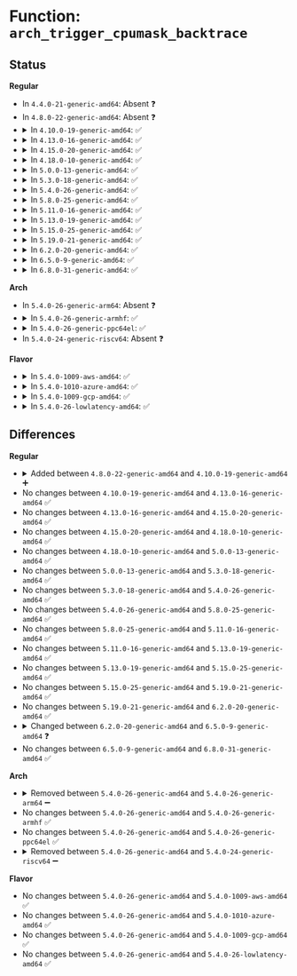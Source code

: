 # Function: <code>arch_trigger_cpumask_backtrace</code>

## Status
<b>Regular</b>
<ul>
<li>
In <code>4.4.0-21-generic-amd64</code>: Absent ❓
</li>
<li>
In <code>4.8.0-22-generic-amd64</code>: Absent ❓
</li>
<li>
<details>
<summary>In <code>4.10.0-19-generic-amd64</code>: ✅</summary>

```c
void arch_trigger_cpumask_backtrace(const cpumask_t * mask, bool exclude_self)
```

```json
{
  "name": "arch_trigger_cpumask_backtrace",
  "collision_type": "Unique Global",
  "inline_type": "No",
  "funcs": [
    {
      "addr": 18446744071579208912,
      "name": "arch_trigger_cpumask_backtrace",
      "external": true,
      "loc": "arch/x86/kernel/apic/hw_nmi.c:35",
      "file": "arch/x86/kernel/apic/hw_nmi.c",
      "inline": "seen, unknown",
      "caller_inline": [],
      "caller_func": [
        "kernel/hung_task.c:watchdog",
        "kernel/watchdog.c:watchdog_timer_fn",
        "drivers/tty/sysrq.c:sysrq_handle_showallcpus"
      ]
    }
  ],
  "symbols": [
    {
      "addr": 18446744071579208912,
      "name": "arch_trigger_cpumask_backtrace",
      "section": ".text",
      "bind": "STB_GLOBAL",
      "size": 27
    }
  ]
}
```
</details>
</li>
<li>
<details>
<summary>In <code>4.13.0-16-generic-amd64</code>: ✅</summary>

```c
void arch_trigger_cpumask_backtrace(const cpumask_t * mask, bool exclude_self)
```

```json
{
  "name": "arch_trigger_cpumask_backtrace",
  "collision_type": "Unique Global",
  "inline_type": "No",
  "funcs": [
    {
      "addr": 18446744071579206432,
      "name": "arch_trigger_cpumask_backtrace",
      "external": true,
      "loc": "arch/x86/kernel/apic/hw_nmi.c:35",
      "file": "arch/x86/kernel/apic/hw_nmi.c",
      "inline": "seen, unknown",
      "caller_inline": [],
      "caller_func": [
        "kernel/rcu/tree.c:rcu_dump_cpu_stacks",
        "kernel/hung_task.c:watchdog",
        "kernel/watchdog.c:watchdog_timer_fn",
        "drivers/tty/sysrq.c:sysrq_handle_showallcpus"
      ]
    }
  ],
  "symbols": [
    {
      "addr": 18446744071579206432,
      "name": "arch_trigger_cpumask_backtrace",
      "section": ".text",
      "bind": "STB_GLOBAL",
      "size": 27
    }
  ]
}
```
</details>
</li>
<li>
<details>
<summary>In <code>4.15.0-20-generic-amd64</code>: ✅</summary>

```c
void arch_trigger_cpumask_backtrace(const cpumask_t * mask, bool exclude_self)
```

```json
{
  "name": "arch_trigger_cpumask_backtrace",
  "collision_type": "Unique Global",
  "inline_type": "No",
  "funcs": [
    {
      "addr": 18446744071579224096,
      "name": "arch_trigger_cpumask_backtrace",
      "external": true,
      "loc": "arch/x86/kernel/apic/hw_nmi.c:36",
      "file": "arch/x86/kernel/apic/hw_nmi.c",
      "inline": "seen, unknown",
      "caller_inline": [],
      "caller_func": [
        "kernel/rcu/tree.c:rcu_dump_cpu_stacks",
        "kernel/hung_task.c:watchdog",
        "kernel/watchdog.c:watchdog_timer_fn",
        "drivers/tty/sysrq.c:sysrq_handle_showallcpus"
      ]
    }
  ],
  "symbols": [
    {
      "addr": 18446744071579224096,
      "name": "arch_trigger_cpumask_backtrace",
      "section": ".text",
      "bind": "STB_GLOBAL",
      "size": 27
    }
  ]
}
```
</details>
</li>
<li>
<details>
<summary>In <code>4.18.0-10-generic-amd64</code>: ✅</summary>

```c
void arch_trigger_cpumask_backtrace(const cpumask_t * mask, bool exclude_self)
```

```json
{
  "name": "arch_trigger_cpumask_backtrace",
  "collision_type": "Unique Global",
  "inline_type": "No",
  "funcs": [
    {
      "addr": 18446744071579236496,
      "name": "arch_trigger_cpumask_backtrace",
      "external": true,
      "loc": "arch/x86/kernel/apic/hw_nmi.c:36",
      "file": "arch/x86/kernel/apic/hw_nmi.c",
      "inline": "seen, unknown",
      "caller_inline": [],
      "caller_func": [
        "kernel/rcu/tree.c:rcu_dump_cpu_stacks",
        "kernel/hung_task.c:watchdog",
        "kernel/watchdog.c:watchdog_timer_fn",
        "drivers/tty/sysrq.c:sysrq_handle_showallcpus"
      ]
    }
  ],
  "symbols": [
    {
      "addr": 18446744071579236496,
      "name": "arch_trigger_cpumask_backtrace",
      "section": ".text",
      "bind": "STB_GLOBAL",
      "size": 27
    }
  ]
}
```
</details>
</li>
<li>
<details>
<summary>In <code>5.0.0-13-generic-amd64</code>: ✅</summary>

```c
void arch_trigger_cpumask_backtrace(const cpumask_t * mask, bool exclude_self)
```

```json
{
  "name": "arch_trigger_cpumask_backtrace",
  "collision_type": "Unique Global",
  "inline_type": "No",
  "funcs": [
    {
      "addr": 18446744071579260160,
      "name": "arch_trigger_cpumask_backtrace",
      "external": true,
      "loc": "arch/x86/kernel/apic/hw_nmi.c:36",
      "file": "arch/x86/kernel/apic/hw_nmi.c",
      "inline": "seen, unknown",
      "caller_inline": [],
      "caller_func": [
        "kernel/rcu/tree.c:rcu_dump_cpu_stacks",
        "kernel/hung_task.c:watchdog",
        "kernel/watchdog.c:watchdog_timer_fn",
        "drivers/tty/sysrq.c:sysrq_handle_showallcpus"
      ]
    }
  ],
  "symbols": [
    {
      "addr": 18446744071579260160,
      "name": "arch_trigger_cpumask_backtrace",
      "section": ".text",
      "bind": "STB_GLOBAL",
      "size": 27
    }
  ]
}
```
</details>
</li>
<li>
<details>
<summary>In <code>5.3.0-18-generic-amd64</code>: ✅</summary>

```c
void arch_trigger_cpumask_backtrace(const cpumask_t * mask, bool exclude_self)
```

```json
{
  "name": "arch_trigger_cpumask_backtrace",
  "collision_type": "Unique Global",
  "inline_type": "No",
  "funcs": [
    {
      "addr": 18446744071579274272,
      "name": "arch_trigger_cpumask_backtrace",
      "external": true,
      "loc": "arch/x86/kernel/apic/hw_nmi.c:36",
      "file": "arch/x86/kernel/apic/hw_nmi.c",
      "inline": "seen, unknown",
      "caller_inline": [],
      "caller_func": [
        "kernel/rcu/tree.c:rcu_dump_cpu_stacks",
        "kernel/hung_task.c:watchdog",
        "kernel/watchdog.c:watchdog_timer_fn",
        "drivers/tty/sysrq.c:sysrq_handle_showallcpus"
      ]
    }
  ],
  "symbols": [
    {
      "addr": 18446744071579274272,
      "name": "arch_trigger_cpumask_backtrace",
      "section": ".text",
      "bind": "STB_GLOBAL",
      "size": 27
    }
  ]
}
```
</details>
</li>
<li>
<details>
<summary>In <code>5.4.0-26-generic-amd64</code>: ✅</summary>

```c
void arch_trigger_cpumask_backtrace(const cpumask_t * mask, bool exclude_self)
```

```json
{
  "name": "arch_trigger_cpumask_backtrace",
  "collision_type": "Unique Global",
  "inline_type": "No",
  "funcs": [
    {
      "addr": 18446744071579276704,
      "name": "arch_trigger_cpumask_backtrace",
      "external": true,
      "loc": "arch/x86/kernel/apic/hw_nmi.c:36",
      "file": "arch/x86/kernel/apic/hw_nmi.c",
      "inline": "seen, unknown",
      "caller_inline": [],
      "caller_func": [
        "kernel/rcu/tree.c:rcu_dump_cpu_stacks",
        "kernel/hung_task.c:watchdog",
        "kernel/watchdog.c:watchdog_timer_fn",
        "drivers/tty/sysrq.c:sysrq_handle_showallcpus"
      ]
    }
  ],
  "symbols": [
    {
      "addr": 18446744071579276704,
      "name": "arch_trigger_cpumask_backtrace",
      "section": ".text",
      "bind": "STB_GLOBAL",
      "size": 27
    }
  ]
}
```
</details>
</li>
<li>
<details>
<summary>In <code>5.8.0-25-generic-amd64</code>: ✅</summary>

```c
void arch_trigger_cpumask_backtrace(const cpumask_t * mask, bool exclude_self)
```

```json
{
  "name": "arch_trigger_cpumask_backtrace",
  "collision_type": "Unique Global",
  "inline_type": "No",
  "funcs": [
    {
      "addr": 18446744071579305344,
      "name": "arch_trigger_cpumask_backtrace",
      "external": true,
      "loc": "arch/x86/kernel/apic/hw_nmi.c:36",
      "file": "arch/x86/kernel/apic/hw_nmi.c",
      "inline": "seen, unknown",
      "caller_inline": [],
      "caller_func": [
        "kernel/panic.c:oops_enter",
        "kernel/rcu/tree.c:rcu_dump_cpu_stacks",
        "kernel/hung_task.c:check_hung_uninterruptible_tasks",
        "kernel/watchdog.c:watchdog_timer_fn",
        "drivers/tty/sysrq.c:sysrq_handle_showallcpus"
      ]
    }
  ],
  "symbols": [
    {
      "addr": 18446744071579305344,
      "name": "arch_trigger_cpumask_backtrace",
      "section": ".text",
      "bind": "STB_GLOBAL",
      "size": 27
    }
  ]
}
```
</details>
</li>
<li>
<details>
<summary>In <code>5.11.0-16-generic-amd64</code>: ✅</summary>

```c
void arch_trigger_cpumask_backtrace(const cpumask_t * mask, bool exclude_self)
```

```json
{
  "name": "arch_trigger_cpumask_backtrace",
  "collision_type": "Unique Global",
  "inline_type": "No",
  "funcs": [
    {
      "addr": 18446744071579310656,
      "name": "arch_trigger_cpumask_backtrace",
      "external": true,
      "loc": "arch/x86/kernel/apic/hw_nmi.c:37",
      "file": "arch/x86/kernel/apic/hw_nmi.c",
      "inline": "seen, unknown",
      "caller_inline": [],
      "caller_func": [
        "kernel/panic.c:oops_enter",
        "kernel/rcu/tree.c:rcu_dump_cpu_stacks",
        "kernel/hung_task.c:check_hung_uninterruptible_tasks",
        "kernel/watchdog.c:watchdog_timer_fn",
        "drivers/tty/sysrq.c:sysrq_handle_showallcpus"
      ]
    }
  ],
  "symbols": [
    {
      "addr": 18446744071579310656,
      "name": "arch_trigger_cpumask_backtrace",
      "section": ".text",
      "bind": "STB_GLOBAL",
      "size": 27
    }
  ]
}
```
</details>
</li>
<li>
<details>
<summary>In <code>5.13.0-19-generic-amd64</code>: ✅</summary>

```c
void arch_trigger_cpumask_backtrace(const cpumask_t * mask, bool exclude_self)
```

```json
{
  "name": "arch_trigger_cpumask_backtrace",
  "collision_type": "Unique Global",
  "inline_type": "No",
  "funcs": [
    {
      "addr": 18446744071579313472,
      "name": "arch_trigger_cpumask_backtrace",
      "external": true,
      "loc": "arch/x86/kernel/apic/hw_nmi.c:37",
      "file": "arch/x86/kernel/apic/hw_nmi.c",
      "inline": "seen, unknown",
      "caller_inline": [],
      "caller_func": [
        "kernel/panic.c:oops_enter",
        "kernel/rcu/tree.c:trigger_single_cpu_backtrace",
        "kernel/hung_task.c:check_hung_uninterruptible_tasks",
        "kernel/watchdog.c:watchdog_timer_fn",
        "drivers/tty/sysrq.c:sysrq_handle_showallcpus"
      ]
    }
  ],
  "symbols": [
    {
      "addr": 18446744071579313472,
      "name": "arch_trigger_cpumask_backtrace",
      "section": ".text",
      "bind": "STB_GLOBAL",
      "size": 27
    }
  ]
}
```
</details>
</li>
<li>
<details>
<summary>In <code>5.15.0-25-generic-amd64</code>: ✅</summary>

```c
void arch_trigger_cpumask_backtrace(const cpumask_t * mask, bool exclude_self)
```

```json
{
  "name": "arch_trigger_cpumask_backtrace",
  "collision_type": "Unique Global",
  "inline_type": "No",
  "funcs": [
    {
      "addr": 18446744071579362336,
      "name": "arch_trigger_cpumask_backtrace",
      "external": true,
      "loc": "arch/x86/kernel/apic/hw_nmi.c:37",
      "file": "arch/x86/kernel/apic/hw_nmi.c",
      "inline": "seen, unknown",
      "caller_inline": [],
      "caller_func": [
        "kernel/panic.c:oops_enter",
        "kernel/rcu/tree.c:trigger_single_cpu_backtrace",
        "kernel/hung_task.c:check_hung_uninterruptible_tasks",
        "kernel/watchdog.c:watchdog_timer_fn",
        "drivers/tty/sysrq.c:sysrq_handle_showallcpus"
      ]
    }
  ],
  "symbols": [
    {
      "addr": 18446744071579362336,
      "name": "arch_trigger_cpumask_backtrace",
      "section": ".text",
      "bind": "STB_GLOBAL",
      "size": 27
    }
  ]
}
```
</details>
</li>
<li>
<details>
<summary>In <code>5.19.0-21-generic-amd64</code>: ✅</summary>

```c
void arch_trigger_cpumask_backtrace(const cpumask_t * mask, bool exclude_self)
```

```json
{
  "name": "arch_trigger_cpumask_backtrace",
  "collision_type": "Unique Global",
  "inline_type": "No",
  "funcs": [
    {
      "addr": 18446744071579425504,
      "name": "arch_trigger_cpumask_backtrace",
      "external": true,
      "loc": "arch/x86/kernel/apic/hw_nmi.c:37",
      "file": "arch/x86/kernel/apic/hw_nmi.c",
      "inline": "seen, unknown",
      "caller_inline": [],
      "caller_func": [
        "kernel/panic.c:oops_enter",
        "kernel/rcu/tree.c:trigger_single_cpu_backtrace",
        "kernel/hung_task.c:check_hung_uninterruptible_tasks",
        "kernel/watchdog.c:watchdog_timer_fn",
        "drivers/tty/sysrq.c:sysrq_handle_showallcpus"
      ]
    }
  ],
  "symbols": [
    {
      "addr": 18446744071579425504,
      "name": "arch_trigger_cpumask_backtrace",
      "section": ".text",
      "bind": "STB_GLOBAL",
      "size": 37
    }
  ]
}
```
</details>
</li>
<li>
<details>
<summary>In <code>6.2.0-20-generic-amd64</code>: ✅</summary>

```c
void arch_trigger_cpumask_backtrace(const cpumask_t * mask, bool exclude_self)
```

```json
{
  "name": "arch_trigger_cpumask_backtrace",
  "collision_type": "Unique Global",
  "inline_type": "No",
  "funcs": [
    {
      "addr": 18446744071579509424,
      "name": "arch_trigger_cpumask_backtrace",
      "external": true,
      "loc": "arch/x86/kernel/apic/hw_nmi.c:37",
      "file": "arch/x86/kernel/apic/hw_nmi.c",
      "inline": "seen, unknown",
      "caller_inline": [],
      "caller_func": [
        "kernel/panic.c:oops_enter",
        "kernel/panic.c:panic",
        "kernel/panic.c:panic",
        "kernel/sched/core.c:dump_cpu_task",
        "kernel/hung_task.c:check_hung_uninterruptible_tasks",
        "kernel/watchdog.c:watchdog_timer_fn",
        "drivers/tty/sysrq.c:sysrq_handle_showallcpus"
      ]
    }
  ],
  "symbols": [
    {
      "addr": 18446744071579509424,
      "name": "arch_trigger_cpumask_backtrace",
      "section": ".text",
      "bind": "STB_GLOBAL",
      "size": 37
    }
  ]
}
```
</details>
</li>
<li>
<details>
<summary>In <code>6.5.0-9-generic-amd64</code>: ✅</summary>

```c
void arch_trigger_cpumask_backtrace(const cpumask_t * mask, int exclude_cpu)
```

```json
{
  "name": "arch_trigger_cpumask_backtrace",
  "collision_type": "Unique Global",
  "inline_type": "No",
  "funcs": [
    {
      "addr": 18446744071579521680,
      "name": "arch_trigger_cpumask_backtrace",
      "external": true,
      "loc": "arch/x86/kernel/apic/hw_nmi.c:37",
      "file": "arch/x86/kernel/apic/hw_nmi.c",
      "inline": "seen, unknown",
      "caller_inline": [],
      "caller_func": [
        "kernel/panic.c:oops_enter",
        "kernel/panic.c:panic",
        "kernel/panic.c:panic",
        "kernel/sched/core.c:dump_cpu_task",
        "kernel/hung_task.c:check_hung_uninterruptible_tasks",
        "kernel/watchdog.c:watchdog_timer_fn",
        "kernel/watchdog.c:watchdog_hardlockup_check",
        "kernel/watchdog.c:watchdog_hardlockup_check",
        "drivers/tty/sysrq.c:sysrq_handle_showallcpus"
      ]
    }
  ],
  "symbols": [
    {
      "addr": 18446744071579521680,
      "name": "arch_trigger_cpumask_backtrace",
      "section": ".text",
      "bind": "STB_GLOBAL",
      "size": 33
    }
  ]
}
```
</details>
</li>
<li>
<details>
<summary>In <code>6.8.0-31-generic-amd64</code>: ✅</summary>

```c
void arch_trigger_cpumask_backtrace(const cpumask_t * mask, int exclude_cpu)
```

```json
{
  "name": "arch_trigger_cpumask_backtrace",
  "collision_type": "Unique Global",
  "inline_type": "No",
  "funcs": [
    {
      "addr": 18446744071579550480,
      "name": "arch_trigger_cpumask_backtrace",
      "external": true,
      "loc": "arch/x86/kernel/apic/hw_nmi.c:39",
      "file": "arch/x86/kernel/apic/hw_nmi.c",
      "inline": "seen, unknown",
      "caller_inline": [],
      "caller_func": [
        "kernel/panic.c:oops_enter",
        "kernel/panic.c:panic",
        "kernel/panic.c:panic",
        "kernel/sched/core.c:dump_cpu_task",
        "kernel/hung_task.c:check_hung_uninterruptible_tasks",
        "kernel/watchdog.c:watchdog_timer_fn",
        "kernel/watchdog.c:watchdog_hardlockup_check",
        "kernel/watchdog.c:watchdog_hardlockup_check",
        "drivers/tty/sysrq.c:sysrq_handle_showallcpus"
      ]
    }
  ],
  "symbols": [
    {
      "addr": 18446744071579550480,
      "name": "arch_trigger_cpumask_backtrace",
      "section": ".text",
      "bind": "STB_GLOBAL",
      "size": 33
    }
  ]
}
```
</details>
</li>
</ul>
<b>Arch</b>
<ul>
<li>
In <code>5.4.0-26-generic-arm64</code>: Absent ❓
</li>
<li>
<details>
<summary>In <code>5.4.0-26-generic-armhf</code>: ✅</summary>

```c
void arch_trigger_cpumask_backtrace(const cpumask_t * mask, bool exclude_self)
```

```json
{
  "name": "arch_trigger_cpumask_backtrace",
  "collision_type": "Unique Global",
  "inline_type": "No",
  "funcs": [
    {
      "addr": 3224451928,
      "name": "arch_trigger_cpumask_backtrace",
      "external": true,
      "loc": "arch/arm/kernel/smp.c:813",
      "file": "arch/arm/kernel/smp.c",
      "inline": "seen, unknown",
      "caller_inline": [],
      "caller_func": [
        "kernel/rcu/tree.c:rcu_dump_cpu_stacks",
        "kernel/hung_task.c:watchdog",
        "kernel/watchdog.c:watchdog_timer_fn",
        "drivers/tty/sysrq.c:sysrq_handle_showallcpus"
      ]
    }
  ],
  "symbols": [
    {
      "addr": 3224451928,
      "name": "arch_trigger_cpumask_backtrace",
      "section": ".text",
      "bind": "STB_GLOBAL",
      "size": 36
    }
  ]
}
```
</details>
</li>
<li>
<details>
<summary>In <code>5.4.0-26-generic-ppc64el</code>: ✅</summary>

```c
void arch_trigger_cpumask_backtrace(const cpumask_t * mask, bool exclude_self)
```

```json
{
  "name": "arch_trigger_cpumask_backtrace",
  "collision_type": "Unique Global",
  "inline_type": "No",
  "funcs": [
    {
      "addr": 13835058055282596304,
      "name": "arch_trigger_cpumask_backtrace",
      "external": true,
      "loc": "arch/powerpc/kernel/stacktrace.c:267",
      "file": "arch/powerpc/kernel/stacktrace.c",
      "inline": "seen, unknown",
      "caller_inline": [],
      "caller_func": [
        "arch/powerpc/kernel/watchdog.c:watchdog_timer_fn",
        "arch/powerpc/kernel/watchdog.c:soft_nmi_interrupt",
        "kernel/rcu/tree.c:rcu_dump_cpu_stacks",
        "kernel/hung_task.c:watchdog",
        "kernel/watchdog.c:watchdog_timer_fn",
        "drivers/tty/sysrq.c:sysrq_handle_showallcpus"
      ]
    }
  ],
  "symbols": [
    {
      "addr": 13835058055282596304,
      "name": "arch_trigger_cpumask_backtrace",
      "section": ".text",
      "bind": "STB_GLOBAL",
      "size": 60
    }
  ]
}
```
</details>
</li>
<li>
In <code>5.4.0-24-generic-riscv64</code>: Absent ❓
</li>
</ul>
<b>Flavor</b>
<ul>
<li>
<details>
<summary>In <code>5.4.0-1009-aws-amd64</code>: ✅</summary>

```c
void arch_trigger_cpumask_backtrace(const cpumask_t * mask, bool exclude_self)
```

```json
{
  "name": "arch_trigger_cpumask_backtrace",
  "collision_type": "Unique Global",
  "inline_type": "No",
  "funcs": [
    {
      "addr": 18446744071579275408,
      "name": "arch_trigger_cpumask_backtrace",
      "external": true,
      "loc": "arch/x86/kernel/apic/hw_nmi.c:36",
      "file": "arch/x86/kernel/apic/hw_nmi.c",
      "inline": "seen, unknown",
      "caller_inline": [],
      "caller_func": [
        "kernel/rcu/tree.c:rcu_dump_cpu_stacks",
        "kernel/hung_task.c:watchdog",
        "kernel/watchdog.c:watchdog_timer_fn",
        "drivers/tty/sysrq.c:sysrq_handle_showallcpus"
      ]
    }
  ],
  "symbols": [
    {
      "addr": 18446744071579275408,
      "name": "arch_trigger_cpumask_backtrace",
      "section": ".text",
      "bind": "STB_GLOBAL",
      "size": 27
    }
  ]
}
```
</details>
</li>
<li>
<details>
<summary>In <code>5.4.0-1010-azure-amd64</code>: ✅</summary>

```c
void arch_trigger_cpumask_backtrace(const cpumask_t * mask, bool exclude_self)
```

```json
{
  "name": "arch_trigger_cpumask_backtrace",
  "collision_type": "Unique Global",
  "inline_type": "No",
  "funcs": [
    {
      "addr": 18446744071579210752,
      "name": "arch_trigger_cpumask_backtrace",
      "external": true,
      "loc": "arch/x86/kernel/apic/hw_nmi.c:36",
      "file": "arch/x86/kernel/apic/hw_nmi.c",
      "inline": "seen, unknown",
      "caller_inline": [],
      "caller_func": [
        "kernel/rcu/tree.c:rcu_dump_cpu_stacks",
        "kernel/hung_task.c:watchdog",
        "kernel/watchdog.c:watchdog_timer_fn",
        "drivers/tty/sysrq.c:sysrq_handle_showallcpus"
      ]
    }
  ],
  "symbols": [
    {
      "addr": 18446744071579210752,
      "name": "arch_trigger_cpumask_backtrace",
      "section": ".text",
      "bind": "STB_GLOBAL",
      "size": 27
    }
  ]
}
```
</details>
</li>
<li>
<details>
<summary>In <code>5.4.0-1009-gcp-amd64</code>: ✅</summary>

```c
void arch_trigger_cpumask_backtrace(const cpumask_t * mask, bool exclude_self)
```

```json
{
  "name": "arch_trigger_cpumask_backtrace",
  "collision_type": "Unique Global",
  "inline_type": "No",
  "funcs": [
    {
      "addr": 18446744071579276608,
      "name": "arch_trigger_cpumask_backtrace",
      "external": true,
      "loc": "arch/x86/kernel/apic/hw_nmi.c:36",
      "file": "arch/x86/kernel/apic/hw_nmi.c",
      "inline": "seen, unknown",
      "caller_inline": [],
      "caller_func": [
        "kernel/rcu/tree.c:rcu_dump_cpu_stacks",
        "kernel/hung_task.c:watchdog",
        "kernel/watchdog.c:watchdog_timer_fn",
        "drivers/tty/sysrq.c:sysrq_handle_showallcpus"
      ]
    }
  ],
  "symbols": [
    {
      "addr": 18446744071579276608,
      "name": "arch_trigger_cpumask_backtrace",
      "section": ".text",
      "bind": "STB_GLOBAL",
      "size": 27
    }
  ]
}
```
</details>
</li>
<li>
<details>
<summary>In <code>5.4.0-26-lowlatency-amd64</code>: ✅</summary>

```c
void arch_trigger_cpumask_backtrace(const cpumask_t * mask, bool exclude_self)
```

```json
{
  "name": "arch_trigger_cpumask_backtrace",
  "collision_type": "Unique Global",
  "inline_type": "No",
  "funcs": [
    {
      "addr": 18446744071579282496,
      "name": "arch_trigger_cpumask_backtrace",
      "external": true,
      "loc": "arch/x86/kernel/apic/hw_nmi.c:36",
      "file": "arch/x86/kernel/apic/hw_nmi.c",
      "inline": "seen, unknown",
      "caller_inline": [],
      "caller_func": [
        "kernel/rcu/tree.c:rcu_dump_cpu_stacks",
        "kernel/hung_task.c:watchdog",
        "kernel/watchdog.c:watchdog_timer_fn",
        "drivers/tty/sysrq.c:sysrq_handle_showallcpus"
      ]
    }
  ],
  "symbols": [
    {
      "addr": 18446744071579282496,
      "name": "arch_trigger_cpumask_backtrace",
      "section": ".text",
      "bind": "STB_GLOBAL",
      "size": 27
    }
  ]
}
```
</details>
</li>
</ul>

## Differences
<b>Regular</b>
<ul>
<li>
<details>
<summary>Added between <code>4.8.0-22-generic-amd64</code> and <code>4.10.0-19-generic-amd64</code> ➕</summary>

```c
void arch_trigger_cpumask_backtrace(const cpumask_t * mask, bool exclude_self)
```
</details>
</li>
<li>
No changes between <code>4.10.0-19-generic-amd64</code> and <code>4.13.0-16-generic-amd64</code> ✅
</li>
<li>
No changes between <code>4.13.0-16-generic-amd64</code> and <code>4.15.0-20-generic-amd64</code> ✅
</li>
<li>
No changes between <code>4.15.0-20-generic-amd64</code> and <code>4.18.0-10-generic-amd64</code> ✅
</li>
<li>
No changes between <code>4.18.0-10-generic-amd64</code> and <code>5.0.0-13-generic-amd64</code> ✅
</li>
<li>
No changes between <code>5.0.0-13-generic-amd64</code> and <code>5.3.0-18-generic-amd64</code> ✅
</li>
<li>
No changes between <code>5.3.0-18-generic-amd64</code> and <code>5.4.0-26-generic-amd64</code> ✅
</li>
<li>
No changes between <code>5.4.0-26-generic-amd64</code> and <code>5.8.0-25-generic-amd64</code> ✅
</li>
<li>
No changes between <code>5.8.0-25-generic-amd64</code> and <code>5.11.0-16-generic-amd64</code> ✅
</li>
<li>
No changes between <code>5.11.0-16-generic-amd64</code> and <code>5.13.0-19-generic-amd64</code> ✅
</li>
<li>
No changes between <code>5.13.0-19-generic-amd64</code> and <code>5.15.0-25-generic-amd64</code> ✅
</li>
<li>
No changes between <code>5.15.0-25-generic-amd64</code> and <code>5.19.0-21-generic-amd64</code> ✅
</li>
<li>
No changes between <code>5.19.0-21-generic-amd64</code> and <code>6.2.0-20-generic-amd64</code> ✅
</li>
<li>
<details>
<summary>Changed between <code>6.2.0-20-generic-amd64</code> and <code>6.5.0-9-generic-amd64</code> ❓</summary>
<ul>
<li>
<b>Param added. </b>
<code>int exclude_cpu</code>
</li>
<li>
<b>Param removed. </b>
<code>bool exclude_self</code>
</li>
</ul>
</details>
</li>
<li>
No changes between <code>6.5.0-9-generic-amd64</code> and <code>6.8.0-31-generic-amd64</code> ✅
</li>
</ul>
<b>Arch</b>
<ul>
<li>
<details>
<summary>Removed between <code>5.4.0-26-generic-amd64</code> and <code>5.4.0-26-generic-arm64</code> ➖</summary>

```c
void arch_trigger_cpumask_backtrace(const cpumask_t * mask, bool exclude_self)
```
</details>
</li>
<li>
No changes between <code>5.4.0-26-generic-amd64</code> and <code>5.4.0-26-generic-armhf</code> ✅
</li>
<li>
No changes between <code>5.4.0-26-generic-amd64</code> and <code>5.4.0-26-generic-ppc64el</code> ✅
</li>
<li>
<details>
<summary>Removed between <code>5.4.0-26-generic-amd64</code> and <code>5.4.0-24-generic-riscv64</code> ➖</summary>

```c
void arch_trigger_cpumask_backtrace(const cpumask_t * mask, bool exclude_self)
```
</details>
</li>
</ul>
<b>Flavor</b>
<ul>
<li>
No changes between <code>5.4.0-26-generic-amd64</code> and <code>5.4.0-1009-aws-amd64</code> ✅
</li>
<li>
No changes between <code>5.4.0-26-generic-amd64</code> and <code>5.4.0-1010-azure-amd64</code> ✅
</li>
<li>
No changes between <code>5.4.0-26-generic-amd64</code> and <code>5.4.0-1009-gcp-amd64</code> ✅
</li>
<li>
No changes between <code>5.4.0-26-generic-amd64</code> and <code>5.4.0-26-lowlatency-amd64</code> ✅
</li>
</ul>
